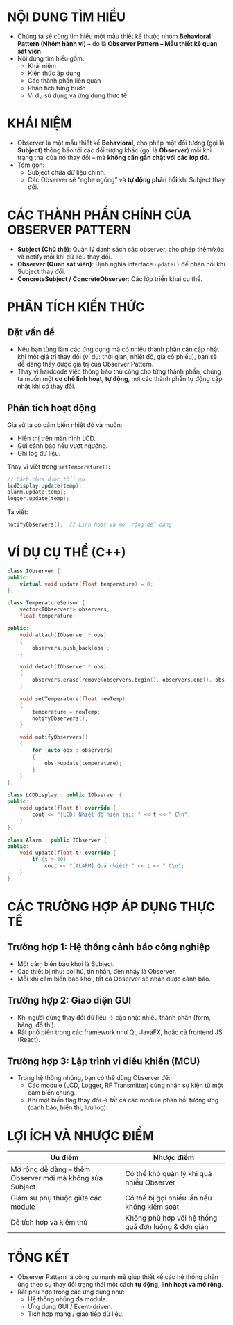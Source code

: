 
# NỘI DUNG TÌM HIỂU
- Chúng ta sẽ cùng tìm hiểu một mẫu thiết kế thuộc nhóm **Behavioral Pattern (Nhóm hành vi)** – đó là **Observer Pattern – Mẫu thiết kế quan sát viên**.
- Nội dung tìm hiểu gồm:
  - Khái niệm
  - Kiến thức áp dụng
  - Các thành phần liên quan
  - Phân tích từng bước
  - Ví dụ sử dụng và ứng dụng thực tế

# KHÁI NIỆM
- Observer là một mẫu thiết kế **Behavioral**, cho phép một đối tượng (gọi là **Subject**) thông báo tới các đối tượng khác (gọi là **Observer**) mỗi khi trạng thái của nó thay đổi – mà **không cần gắn chặt với các lớp đó**.
- Tóm gọn:
  - Subject chứa dữ liệu chính.
  - Các Observer sẽ “nghe ngóng” và **tự động phản hồi** khi Subject thay đổi.

# CÁC THÀNH PHẦN CHÍNH CỦA OBSERVER PATTERN
- **Subject (Chủ thể)**: Quản lý danh sách các observer, cho phép thêm/xóa và notify mỗi khi dữ liệu thay đổi.
- **Observer (Quan sát viên)**: Định nghĩa interface `update()` để phản hồi khi Subject thay đổi.
- **ConcreteSubject / ConcreteObserver**: Các lớp triển khai cụ thể.

# PHÂN TÍCH KIẾN THỨC

## Đặt vấn đề
- Nếu bạn từng làm các ứng dụng mà có nhiều thành phần cần cập nhật khi một giá trị thay đổi (ví dụ: thời gian, nhiệt độ, giá cổ phiếu), bạn sẽ dễ dàng thấy được giá trị của Observer Pattern.
- Thay vì hardcode việc thông báo thủ công cho từng thành phần, chúng ta muốn một **cơ chế linh hoạt, tự động**, nơi các thành phần tự động cập nhật khi có thay đổi.

## Phân tích hoạt động
Giả sử ta có cảm biến nhiệt độ và muốn:
- Hiển thị trên màn hình LCD.
- Gửi cảnh báo nếu vượt ngưỡng.
- Ghi log dữ liệu.

Thay vì viết trong `setTemperature()`:

```cpp
// Cách chưa được tối ưu
lcdDisplay.update(temp);
alarm.update(temp);
logger.update(temp);
```

Ta viết:

```cpp
notifyObservers();  // Linh hoạt và mở rộng dễ dàng
```

# VÍ DỤ CỤ THỂ (C++)

```cpp
class IObserver {
public:
    virtual void update(float temperature) = 0;
};

class TemperatureSensor {
    vector<IObserver*> observers;
    float temperature;

public:
    void attach(IObserver * obs)
    {
        observers.push_back(obs);
    }

    void detach(IObserver * obs)
    {
        observers.erase(remove(observers.begin(), observers.end(), obs), observers.end());
    }

    void setTemperature(float newTemp)
    {
        temperature = newTemp;
        notifyObservers();
    }

    void notifyObservers()
    {
        for (auto obs : observers)
        {
            obs->update(temperature);
        }
    }
};

class LCDDisplay : public IObserver {
public:
    void update(float t) override {
        cout << "[LCD] Nhiệt độ hiện tại: " << t << " C\n";
    }
};

class Alarm : public IObserver {
public:
    void update(float t) override {
        if (t > 50)
            cout << "[ALARM] Quá nhiệt! " << t << " C\n";
    }
};
```

# CÁC TRƯỜNG HỢP ÁP DỤNG THỰC TẾ

## Trường hợp 1: Hệ thống cảnh báo công nghiệp
- Một cảm biến báo khói là Subject.
- Các thiết bị như: còi hú, tin nhắn, đèn nháy là Observer.
- Mỗi khi cảm biến báo khói, tất cả Observer sẽ nhận được cảnh báo.

## Trường hợp 2: Giao diện GUI
- Khi người dùng thay đổi dữ liệu → cập nhật nhiều thành phần (form, bảng, đồ thị).
- Rất phổ biến trong các framework như Qt, JavaFX, hoặc cả frontend JS (React).

## Trường hợp 3: Lập trình vi điều khiển (MCU)
- Trong hệ thống nhúng, bạn có thể dùng Observer để:
  - Các module (LCD, Logger, RF Transmitter) cùng nhận sự kiện từ một cảm biến chung.
  - Khi một biến flag thay đổi → tất cả các module phản hồi tương ứng (cảnh báo, hiển thị, lưu log).

# LỢI ÍCH VÀ NHƯỢC ĐIỂM

| Ưu điểm                                                  | Nhược điểm                                          |
| -------------------------------------------------------- | --------------------------------------------------- |
| Mở rộng dễ dàng – thêm Observer mới mà không sửa Subject | Có thể khó quản lý khi quá nhiều Observer           |
| Giảm sự phụ thuộc giữa các module                        | Có thể bị gọi nhiều lần nếu không kiểm soát         |
| Dễ tích hợp và kiểm thử                                  | Không phù hợp với hệ thống quá đơn luồng & đơn giản |

# TỔNG KẾT
- Observer Pattern là công cụ mạnh mẽ giúp thiết kế các hệ thống phản ứng theo sự thay đổi trạng thái một cách **tự động, linh hoạt và mở rộng**.
- Rất phù hợp trong các ứng dụng như:
  - Hệ thống nhúng đa module.
  - Ứng dụng GUI / Event-driven.
  - Tích hợp mạng / giao tiếp dữ liệu.
